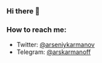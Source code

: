### Hi there 👋



### How to reach me:
- Twitter: [@arseniykarmanov](https://twitter.com/arseniykarmanov)
- Telegram: [@arskarmanoff](https://t.me/arskarmanoff)
